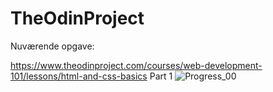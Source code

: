 # TheOdinProject
Nuværende opgave:

https://www.theodinproject.com/courses/web-development-101/lessons/html-and-css-basics
Part 1
![Progress_00](https://user-images.githubusercontent.com/64897055/87796085-31174d80-c849-11ea-9cbe-40a2e8801fac.png)
